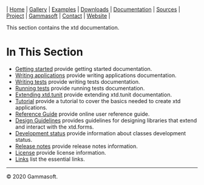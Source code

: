 | [Home](home.md) | [Gallery](gallery.md) | [Examples](examples.md) | [Downloads](downloads.md) | [Documentation](documentation.md) | [Sources](https://github.com/gammasoft71/xtd) | [Project](https://sourceforge.net/projects/xtdpro/) | [Gammasoft](gammasoft.md)  | [Contact](contact.md) | [Website](https://gammasoft71.wixsite.com/gammasoft) |

This section contains the xtd documentation. ​

# In This Section

* [Getting started](getting_started.md) provide getting started documentation.
* [Writing applications](writing_applications.md) provide writing applications documentation.
* [Writing tests](writing_tests.md) provide writing tests documentation.
* [Running tests](running_tests.md) provide running tests documentation.
* [Extending xtd.tunit](extending_tunit.md) provide extending xtd.tunit documentation.
* [Tutorial](tutorial.md) provide a tutorial to cover the basics needed to create xtd applications.
* [Reference Guide](https://codedocs.xyz/gammasoft71/xtd/) provide online user reference guide.
* [Design Guidelines](design_guidelines.md) provides guidelines for designing libraries that extend and interact with the xtd.forms.
* [Development status](development_status.md) provide information about classes development status.
* [Release notes](release_notes.md) provide release notes information.
* [License](license.md) provide license information.
* [Links](links.md) list the essential links.

______________________________________________________________________________________________

© 2020 Gammasoft.
